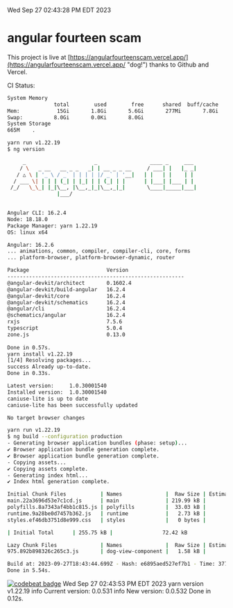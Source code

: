 Wed Sep 27 02:43:28 PM EDT 2023

# angular fourteen scam


This project is live at [https://angularfourteenscam.vercel.app/](https://angularfourteenscam.vercel.app/ "dog!") thanks to Github and Vercel.

CI Status: 

```bash
System Memory
               total        used        free      shared  buff/cache   available
Mem:            15Gi       1.8Gi       5.6Gi       277Mi       7.8Gi        12Gi
Swap:          8.0Gi       0.0Ki       8.0Gi
System Storage
665M	.
```
```bash
yarn run v1.22.19
$ ng version

     _                      _                 ____ _     ___
    / \   _ __   __ _ _   _| | __ _ _ __     / ___| |   |_ _|
   / △ \ | '_ \ / _` | | | | |/ _` | '__|   | |   | |    | |
  / ___ \| | | | (_| | |_| | | (_| | |      | |___| |___ | |
 /_/   \_\_| |_|\__, |\__,_|_|\__,_|_|       \____|_____|___|
                |___/
    

Angular CLI: 16.2.4
Node: 18.18.0
Package Manager: yarn 1.22.19
OS: linux x64

Angular: 16.2.6
... animations, common, compiler, compiler-cli, core, forms
... platform-browser, platform-browser-dynamic, router

Package                         Version
---------------------------------------------------------
@angular-devkit/architect       0.1602.4
@angular-devkit/build-angular   16.2.4
@angular-devkit/core            16.2.4
@angular-devkit/schematics      16.2.4
@angular/cli                    16.2.4
@schematics/angular             16.2.4
rxjs                            7.5.6
typescript                      5.0.4
zone.js                         0.13.0
    
Done in 0.57s.
yarn install v1.22.19
[1/4] Resolving packages...
success Already up-to-date.
Done in 0.33s.
```
```bash
Latest version:     1.0.30001540
Installed version:  1.0.30001540
caniuse-lite is up to date
caniuse-lite has been successfully updated

No target browser changes
```
```bash
yarn run v1.22.19
$ ng build --configuration production
- Generating browser application bundles (phase: setup)...
✔ Browser application bundle generation complete.
✔ Browser application bundle generation complete.
- Copying assets...
✔ Copying assets complete.
- Generating index html...
✔ Index html generation complete.

Initial Chunk Files           | Names              |  Raw Size | Estimated Transfer Size
main.22a3696d53e7c1cd.js      | main               | 219.99 kB |                60.48 kB
polyfills.8a7343af4bb1c815.js | polyfills          |  33.03 kB |                10.66 kB
runtime.9a28be0d7457b362.js   | runtime            |   2.73 kB |                 1.28 kB
styles.ef46db3751d8e999.css   | styles             |   0 bytes |                       -

| Initial Total      | 255.75 kB |                72.42 kB

Lazy Chunk Files              | Names              |  Raw Size | Estimated Transfer Size
975.892b898326c265c3.js       | dog-view-component |   1.58 kB |               792 bytes

Build at: 2023-09-27T18:43:44.699Z - Hash: e6895aed527ef7b1 - Time: 3776ms
Done in 5.54s.
```
[![codebeat badge](https://codebeat.co/badges/8cb3c84a-d002-4f78-98dd-3540260c751a)](https://codebeat.co/projects/github-com-kfedora-angularfourteenscam-master)
Wed Sep 27 02:43:53 PM EDT 2023
yarn version v1.22.19
info Current version: 0.0.531
info New version: 0.0.532
Done in 0.12s.

